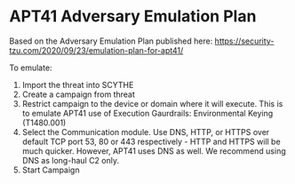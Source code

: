 # APT41 Adversary Emulation Plan

Based on the Adversary Emulation Plan published here: https://security-tzu.com/2020/09/23/emulation-plan-for-apt41/

To emulate:
1. Import the threat into SCYTHE
2. Create a campaign from threat
3. Restrict campaign to the device or domain where it will execute. This is to emulate APT41 use of Execution Gaurdrails: Environmental Keying (T1480.001)
4. Select the Communication module. Use DNS, HTTP, or HTTPS over default TCP port 53, 80 or 443 respectively - HTTP and HTTPS will be much quicker. However, APT41 uses DNS as well. We recommend using DNS as long-haul C2 only.
5. Start Campaign